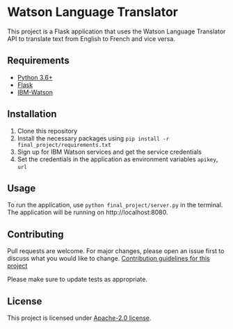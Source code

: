 # Watson Language Translator
This project is a Flask application that uses the Watson Language Translator API to translate text from English to French and vice versa.

## Requirements
- [Python 3.6+](https://www.python.org/downloads/)
- [Flask](https://flask.palletsprojects.com/en/2.2.x/)
- [IBM-Watson](https://cloud.ibm.com/catalog/services/language-translator)
## Installation
1. Clone this repository
2. Install the necessary packages using `pip install -r final_project/requirements.txt`
3. Sign up for IBM Watson services and get the service credentials
4. Set the credentials in the application as environment variables `apikey`, `url`
## Usage
To run the application, use `python final_project/server.py` in the terminal. The application will be running on http://localhost:8080.

## Contributing
Pull requests are welcome. For major changes, please open an issue first to discuss what you would like to change. [Contribution guidelines for this project](docs/CONTRIBUTING.md)

Please make sure to update tests as appropriate.

## License
This project is licensed under [Apache-2.0 license](LICENSE).
